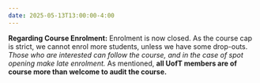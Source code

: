 ```yaml
---
date: 2025-05-13T13:00:00-4:00
---
```

__Regarding Course Enrolment:__ Enrolment is now closed. As the course cap is strict, we cannot enrol more students, unless we have some drop-outs. _Those who are interested can follow the course, and in the case of spot opening make late enrolment._ As mentioned, __all UofT members are of course more than welcome to audit the course.__
